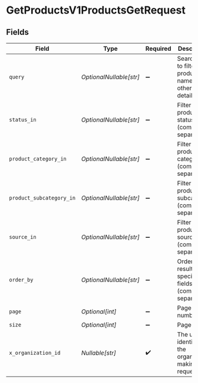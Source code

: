# GetProductsV1ProductsGetRequest


## Fields

| Field                                                         | Type                                                          | Required                                                      | Description                                                   | Example                                                       |
| ------------------------------------------------------------- | ------------------------------------------------------------- | ------------------------------------------------------------- | ------------------------------------------------------------- | ------------------------------------------------------------- |
| `query`                                                       | *OptionalNullable[str]*                                       | :heavy_minus_sign:                                            | Search term to filter products by name or other details.      |                                                               |
| `status_in`                                                   | *OptionalNullable[str]*                                       | :heavy_minus_sign:                                            | Filter products by status (comma-separated)                   |                                                               |
| `product_category_in`                                         | *OptionalNullable[str]*                                       | :heavy_minus_sign:                                            | Filter products by category (comma-separated)                 |                                                               |
| `product_subcategory_in`                                      | *OptionalNullable[str]*                                       | :heavy_minus_sign:                                            | Filter products by subcategory (comma-separated)              |                                                               |
| `source_in`                                                   | *OptionalNullable[str]*                                       | :heavy_minus_sign:                                            | Filter products by source (comma-separated)                   |                                                               |
| `order_by`                                                    | *OptionalNullable[str]*                                       | :heavy_minus_sign:                                            | Order results by specified fields (comma-separated)           |                                                               |
| `page`                                                        | *Optional[int]*                                               | :heavy_minus_sign:                                            | Page number                                                   |                                                               |
| `size`                                                        | *Optional[int]*                                               | :heavy_minus_sign:                                            | Page size                                                     |                                                               |
| `x_organization_id`                                           | *Nullable[str]*                                               | :heavy_check_mark:                                            | The unique identifier for the organization making the request | org_12345                                                     |